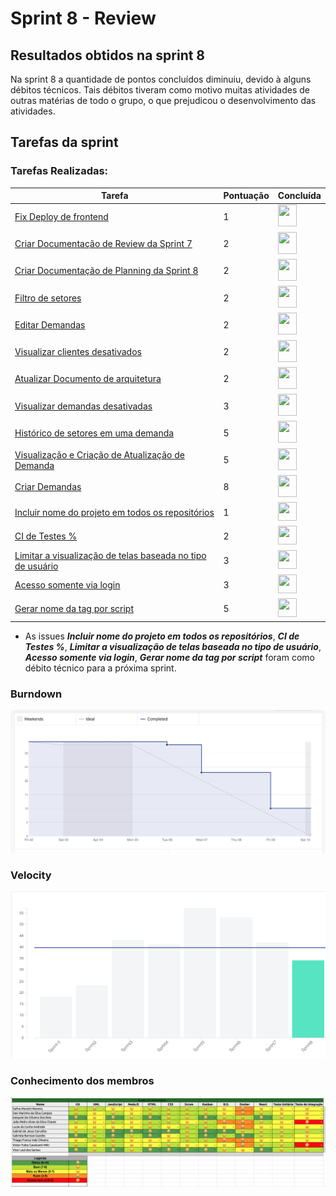 # Sprint 8 - Review 

## Resultados obtidos na sprint 8

Na sprint 8 a quantidade de pontos concluídos diminuiu, devido à alguns débitos técnicos. Tais débitos tiveram como motivo muitas atividades de outras matérias de todo o grupo, o que prejudicou o desenvolvimento das atividades.

## Tarefas da sprint

### Tarefas Realizadas:

|Tarefa|Pontuação|Concluída|
|--|--|--|
[Fix Deploy de frontend](https://github.com/fga-eps-mds/2020-2-SiGeD/issues/164)|1|<image src="https://i.pinimg.com/originals/21/3d/c0/213dc0ed0a2e69d1978c75bfbcff903a.png" width=30 height=35>|
[Criar Documentação de Review da Sprint 7](https://github.com/fga-eps-mds/2020-2-SiGeD/issues/172)|2|<image src="https://i.pinimg.com/originals/21/3d/c0/213dc0ed0a2e69d1978c75bfbcff903a.png" width=30 height=35>|
[Criar Documentação de Planning da Sprint 8](https://github.com/fga-eps-mds/2020-2-SiGeD/issues/168)|2|<image src="https://i.pinimg.com/originals/21/3d/c0/213dc0ed0a2e69d1978c75bfbcff903a.png" width=30 height=35>|
[Filtro de setores](https://github.com/fga-eps-mds/2020-2-SiGeD/issues/159)|2|<image src="https://i.pinimg.com/originals/21/3d/c0/213dc0ed0a2e69d1978c75bfbcff903a.png" width=30 height=35>|
[Editar Demandas](https://github.com/fga-eps-mds/2020-2-SiGeD/issues/156)|2|<image src="https://i.pinimg.com/originals/21/3d/c0/213dc0ed0a2e69d1978c75bfbcff903a.png" width=30 height=35>|
[Visualizar clientes desativados](https://github.com/fga-eps-mds/2020-2-SiGeD/issues/170)|2|<image src="https://i.pinimg.com/originals/21/3d/c0/213dc0ed0a2e69d1978c75bfbcff903a.png" width=30 height=35>|
[Atualizar Documento de arquitetura](https://github.com/fga-eps-mds/2020-2-SiGeD/issues/166)|2|<image src="https://i.pinimg.com/originals/21/3d/c0/213dc0ed0a2e69d1978c75bfbcff903a.png" width=30 height=35>|
[Visualizar demandas desativadas](https://github.com/fga-eps-mds/2020-2-SiGeD/issues/169)|3|<image src="https://i.pinimg.com/originals/21/3d/c0/213dc0ed0a2e69d1978c75bfbcff903a.png" width=30 height=35>|
[Histórico de setores em uma demanda](https://github.com/fga-eps-mds/2020-2-SiGeD/issues/163)|5|<image src="https://i.pinimg.com/originals/21/3d/c0/213dc0ed0a2e69d1978c75bfbcff903a.png" width=30 height=35>|
[Visualização e Criação de Atualização de Demanda](https://github.com/fga-eps-mds/2020-2-SiGeD/issues/171)|5|<image src="https://i.pinimg.com/originals/21/3d/c0/213dc0ed0a2e69d1978c75bfbcff903a.png" width=30 height=35>|
[Criar Demandas](https://github.com/fga-eps-mds/2020-2-SiGeD/issues/151)|8|<image src="https://i.pinimg.com/originals/21/3d/c0/213dc0ed0a2e69d1978c75bfbcff903a.png" width=30 height=35>|
[Incluir nome do projeto em todos os repositórios](https://github.com/fga-eps-mds/2020-2-SiGeD/issues/174)|1|<image src="https://contmoura.com.br/wp-content/uploads/2019/09/x-png-icon-8.png" width=30 height=30>|
[CI de Testes %](https://github.com/fga-eps-mds/2020-2-SiGeD/issues/165)|2|<image src="https://contmoura.com.br/wp-content/uploads/2019/09/x-png-icon-8.png" width=30 height=30>|
[Limitar a visualização de telas baseada no tipo de usuário](https://github.com/fga-eps-mds/2020-2-SiGeD/issues/161)|3|<image src="https://contmoura.com.br/wp-content/uploads/2019/09/x-png-icon-8.png" width=30 height=30>|
[Acesso somente via login](https://github.com/fga-eps-mds/2020-2-SiGeD/issues/162)|3|<image src="https://contmoura.com.br/wp-content/uploads/2019/09/x-png-icon-8.png" width=30 height=30>|
[Gerar nome da tag por script](https://github.com/fga-eps-mds/2020-2-SiGeD/issues/173)|5|<image src="https://contmoura.com.br/wp-content/uploads/2019/09/x-png-icon-8.png" width=30 height=30>|

- As issues ***Incluir nome do projeto em todos os repositórios***, ***CI de Testes %***, ***Limitar a visualização de telas baseada no tipo de usuário***, ***Acesso somente via login***, ***Gerar nome da tag por script*** foram como débito técnico para a próxima sprint.

### Burndown
 ![imagem](burndown.png)

### Velocity
 ![imagem](velocity.png)

### Conhecimento dos membros
 ![imagem](conhecimento.png)
 
